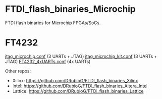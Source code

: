# FTDI_flash_binaries_Microchip
 FTDI flash binaries for Microchip FPGAs/SoCs.

# FT4232
[jtag_microchip.conf](./binaries/ft4232/jtag_microchip.conf) (3 UARTs + JTAG)
[jtag_microchip_kit.conf](./binaries/ft4232/jtag_microchip_kit.conf) (3 UARTs + JTAG)
[FT4232_4xUARTs.conf](./binaries/ft4232/FT4232_4xUARTs.conf) (4x UARTs)

Other repos:
- Xilinx: https://github.com/DRubioG/FTDI_flash_binaries_Xilinx
- Intel: https://github.com/DRubioG/FTDI_flash_binaries_Altera_Intel
- Lattice: https://github.com/DRubioG/FTDI_flash_binaries_Lattice